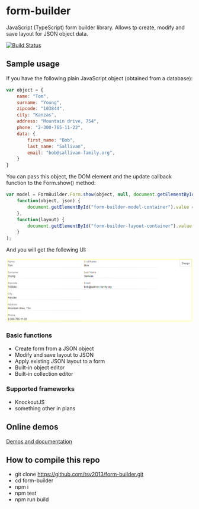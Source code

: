 # form-builder
JavaScript (TypeScript) form builder library. Allows tp create, modify and save layout for JSON object data.

[![Build Status](https://travis-ci.org/tsv2013/form-builder.svg?branch=master)](https://travis-ci.org/tsv2013/form-builder)

## Sample usage
If you have the following plain JavaScript object (obtained from a database):

```javascript
var object = {
    name: "Tom",
    surname: "Young",
    zipcode: "103844",
    city: "Kanzas",
    address: "Mountain drive, 754",
    phone: "2-300-765-11-22",
    data: {
        first_name: "Bob",
        last_name: "Sallivan",
        email: "bob@sallivan-family.org",
    }
}
```

You can pass this object, the DOM element and the update callback function to the Form.show() method:

```javascript
var model = FormBuilder.Form.show(object, null, document.getElementById("form-builder-container"),
    function(object, json) {
        document.getElementById("form-builder-model-container").value = json;
    },
    function(layout) {
        document.getElementById("form-builder-layout-container").value = JSON.stringify(layout, null, 4);
    }
);
```

And you will get the following UI:

![FormBuilder Form Screen](/form.png)

### Basic functions
- Create form from a JSON object
- Modify and save layout to JSON
- Apply existing JSON layout to a form
- Built-in object editor
- Built-in collection editor

### Supported frameworks
- KnockoutJS
- something other in plans

## Online demos
[Demos and documentation](https://tsv2013.github.io/form-builder/)

## How to compile this repo
 - git clone https://github.com/tsv2013/form-builder.git
 - cd form-builder
 - npm i
 - npm test
 - npm run build
